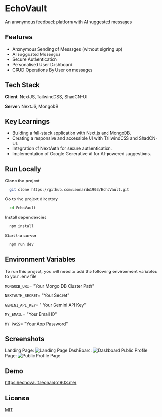 # EchoVault

An anonymous feedback platform with AI suggested messages


## Features

- Anonymous Sending of Messages (without signing up)
- AI suggested Messages
- Secure Authentication
- Personalised User Dashboard
- CRUD Operations By User on messages 


## Tech Stack

**Client:** NextJS, TailwindCSS, ShadCN-UI

**Server:** NextJS, MongoDB 


## Key Learnings

- Building a full-stack application with Next.js and MongoDB.
- Creating a responsive and accessible UI with TailwindCSS and ShadCN-UI.
- Integration of NextAuth for secure authentication.
- Implementation of Google Generative AI for AI-powered suggestions.


## Run Locally

Clone the project

```bash
  git clone https://github.com/Leonardo1903/EchoVault.git
```

Go to the project directory

```bash
  cd EchoVault
```

Install dependencies

```bash
  npm install
```

Start the server

```bash
  npm run dev
```


## Environment Variables

To run this project, you will need to add the following environment variables to your .env file

`MONGODB_URI`= "Your Mongo DB Cluster Path"

`NEXTAUTH_SECRET`= "Your Secret"

`GEMINI_API_KEY`= " Your Gemini API Key" 

`MY_EMAIL`= "Your Email ID"

`MY_PASS`= "Your App Password"
## Screenshots

Landing Page:
![Landing Page](https://github.com/user-attachments/assets/6577536a-5507-4743-bc3b-35b89c46d78f)
DashBoard:
![Dashboard](https://github.com/user-attachments/assets/0f728ec4-4081-48af-a11d-185c59de6b8f)
Public Profile Page:
![Public Profile Page](https://github.com/user-attachments/assets/1bc863d2-f9b6-48ed-9dcd-3bac457d5464)

## Demo
https://echovault.leonardo1903.me/

## License

[MIT](https://choosealicense.com/licenses/mit/)

